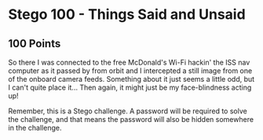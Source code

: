 # Stego 100 - Things Said and Unsaid
## 100 Points

So there I was connected to the free McDonald's Wi-Fi hackin' the ISS nav computer as it passed by from orbit and I intercepted a still image from one of the onboard camera feeds. Something about it just seems a little odd, but I can't quite place it... Then again, it might just be my face-blindness acting up!

Remember, this is a Stego challenge. A password will be required to solve the challenge, and that means the password will also be hidden somewhere in the challenge. 

